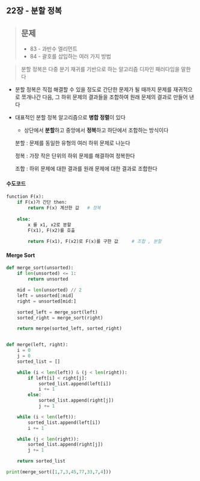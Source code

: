 ## 22장 - 분할 정복

> ## 문제
>
> - 83 - 과반수 엘리먼트
> - 84 - 괄호를 삽입하는 여러 가지 방법

> 분할 정복은 다중 분기 재귀를 기반으로 하는 알고리즘 디자인 패러다임을 말한다

- 분할 정복은 직접 해결할 수 있을 정도로 간단한 문제가 될 때까지 문제를 재귀적으로 쪼개나간 다음, 
  그 하위 문제의 결과들을 조합하여 원래 문제의 결과로 만들어 낸다

- 대표적인 분할 정복 알고리즘으로 **병합 정렬**이 있다

  - 상단에서 **분할**하고 중앙에서 **정복**하고 하단에서 조합하는 방식이다

  분할 : 문제를 동일한 유형의 여러 하위 문제로 나눈다

  정복 : 가장 작은 단위의 하위 문제를 해결하여 정복한다

  조합 : 하위 문제에 대한 결과를 원래 문제에 대한 결과로 조합한다

#### 수도코드

```python
function F(x):
    if F(x)가 간단 then:
        return F(x) 계산한 값	# 정복
    
    else:
        x 를 x1, x2로 분할
        F(x1), F(x2)를 호출
        
        return F(x1), F(x2)로 F(x)를 구한 값		# 조합 , 분할
```



#### Merge Sort

```python
def merge_sort(unsorted):
    if len(unsorted) <= 1:
        return unsorted

    mid = len(unsorted) // 2
    left = unsorted[:mid]
    right = unsorted[mid:]

    sorted_left = merge_sort(left)
    sorted_right = merge_sort(right)

    return merge(sorted_left, sorted_right)


def merge(left, right):
    i = 0
    j = 0
    sorted_list = []

    while (i < len(left)) & (j < len(right)):
        if left[i] < right[j]:
            sorted_list.append(left[i])
            i += 1
        else:
            sorted_list.append(right[j])
            j += 1

    while (i < len(left)):
        sorted_list.append(left[i])
        i += 1

    while (j < len(right)):
        sorted_list.append(right[j])
        j += 1

    return sorted_list

print(merge_sort([1,7,3,45,77,33,7,4]))
```

